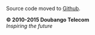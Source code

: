 Source code moved to [Github](https://github.com/DoubangoTelecom/boghe).

**© 2010-2015 Doubango Telecom** <br />
_Inspiring the future_
